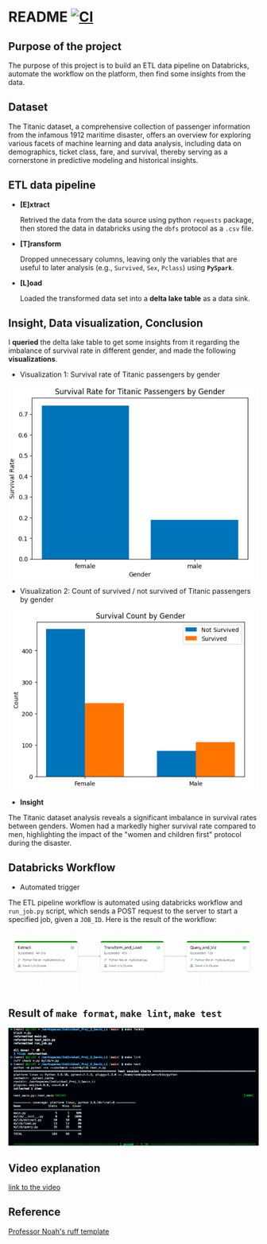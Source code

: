 # README [![CI](https://github.com/nogibjj/Individual_Proj_3_Gavin_Li/actions/workflows/cicd.yml/badge.svg)](https://github.com/nogibjj/Individual_Proj_3_Gavin_Li/actions/workflows/cicd.yml)

## Purpose of the project
The purpose of this project is to build an ETL data pipeline on Databricks, automate the workflow on the platform, then find some insights from the data.

## Dataset

The Titanic dataset, a comprehensive collection of passenger information from the infamous 1912 maritime disaster, offers an overview for exploring various facets of machine learning and data analysis, including data on demographics, ticket class, fare, and survival, thereby serving as a cornerstone in predictive modeling and historical insights.

## ETL data pipeline

- __[E]xtract__

  Retrived the data from the data source using python `requests` package, then stored the data in databricks using the `dbfs` protocol as a `.csv` file.

- __[T]ransform__

  Dropped unnecessary columns, leaving only the variables that are useful to later analysis (e.g., `Survived`, `Sex`, `Pclass`) using __`PySpark`__.

- __[L]oad__

  Loaded the transformed data set into a __delta lake table__ as a data sink.

## Insight, Data visualization, Conclusion

I __queried__ the delta lake table to get some insights from it regarding the imbalance of survival rate in different gender, and made the following __visualizations__.

- Visualization 1: Survival rate of Titanic passengers by gender

![viz1](./resources/viz1.png)

- Visualization 2: Count of survived / not survived of Titanic passengers by gender

![viz2](./resources/viz2.png)

- __Insight__

The Titanic dataset analysis reveals a significant imbalance in survival rates between genders. Women had a markedly higher survival rate compared to men, highlighting the impact of the "women and children first" protocol during the disaster.

## Databricks Workflow

- Automated trigger

The ETL pipeline workflow is automated using databricks workflow and `run_job.py` script, which sends a POST request to the server to start a specified job, given a `JOB_ID`. Here is the result of the workflow:

![workflow](./resources/rslt_workflow.png)

## Result of `make format`, `make lint`, `make test`

![rslt_make](./resources/rslt_make.png)

## Video explanation

[link to the video](www.youtube.com)

## Reference
[Professor Noah's ruff template](https://github.com/nogibjj/python-ruff-template)
